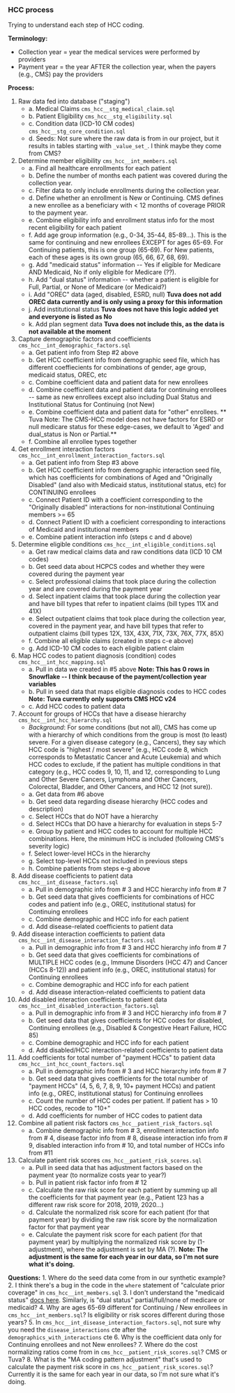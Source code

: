 ### HCC process
Trying to understand each step of HCC coding.

**Terminology:**
- Collection year = year the medical services were performed by providers
- Payment year = the year AFTER the collection year, when the payers (e.g., CMS) pay the providers

**Process:**
1. Raw data fed into database ("staging")
    - a. Medical Claims `cms_hcc__stg_medical_claim.sql`
    - b. Patient Eligibility `cms_hcc__stg_eligibility.sql`
    - c. Condition data (ICD-10 CM codes) `cms_hcc__stg_core_condition.sql`
    - d. Seeds: Not sure where the raw data is from in our project, but it results in tables starting with `_value_set_`. I think maybe they come from CMS?
2. Determine member eligibility `cms_hcc__int_members.sql`
    - a. Find all healthcare enrollments for each patient
    - b. Define the number of months each patient was covered during the collection year.
    - c. Filter data to only include enrollments during the collection year.
    - d. Define whether an enrollment is New or Continuing. CMS defines a new enrollee as a beneficiary with < 12 months of coverage PRIOR to the payment year.
    - e. Combine eligibility info and enrollment status info for the most recent eligibility for each patient
    - f. Add age group information (e.g., 0-34, 35-44, 85-89...). This is the same for continuing and new enrollees EXCEPT for ages 65-69. For Continuing patients, this is one group (65-69). For New patients, each of these ages is its own group (65, 66, 67, 68, 69).
    - g. Add "medicaid status" information -- Yes if eligible for Medicare AND Medicaid, No if only eligible for Medicare (??).
    - h. Add "dual status" information -- whether a patient is eligible for Full, Partial, or None of Medicare (or Medicaid?)
    - i. Add "OREC" data (aged, disabled, ESRD, null)
    **Tuva does not add OREC data currently and is only using a proxy for this information**
    - j. Add institutional status
    **Tuva does not have this logic added yet and everyone is listed as No**
    - k. Add plan segment data
    **Tuva does not include this, as the data is not available at the moment**
3. Capture demographic factors and coefficients `cms_hcc__int_demographic_factors.sql`
    - a. Get patient info from Step #2 above
    - b. Get HCC coefficient info from demographic seed file, which has different coeffiecients for combinations of gender, age group, medicaid status, OREC, etc
    - c. Combine coefficient data and patient data for new enrollees
    - d. Combine coefficient data and patient data for continuing enrollees -- same as new enrollees except also including Dual Status and Institutional Status for Continuing (not New)
    - e. Combine coefficient data and patient data for "other" enrollees. 
    ** Tuva Note: The CMS-HCC model does not have factors for ESRD or null medicare status for these edge-cases, we default to 'Aged' and dual_status is Non or Partial.**
    - f. Combine all enrollee types together
4. Get enrollment interaction factors `cms_hcc__int_enrollment_interaction_factors.sql`
    - a. Get patient info from Step #3 above
    - b. Get HCC coefficient info from demographic interaction seed file, which has coefficients for combinations of Aged and "Originally Disabled" (and also with Medicaid status, institutional status, etc) for CONTINUING enrollees
    - c. Connect Patient ID with a coefficient corresponding to the "Originally disabled" interactions for non-institutional Continuing members >= 65
    - d. Connect Patient ID with a coeficient corresponding to interactions of Medicaid and institutional members
    - e. Combine patient interaction info (steps c and d above)
5. Determine eligible conditions `cms_hcc__int_eligible_conditions.sql`
    - a. Get raw medical claims data and raw conditions data (ICD 10 CM codes)
    - b. Get seed data about HCPCS codes and whether they were covered during the payment year
    - c. Select professional claims that took place during the collection year and are covered during the payment year
    - d. Select inpatient claims that took place during the collection year and have bill types that refer to inpatient claims (bill types 11X and 41X)
    - e. Select outpatient claims that took place during the collection year, covered in the payment year, and have bill types that refer to outpatient claims (bill types 12X, 13X, 43X, 71X, 73X, 76X, 77X, 85X)
    - f. Combine all eligible claims (created in steps c-e above)
    - g. Add ICD-10 CM codes to each eligible patient claim
6. Map HCC codes to patient diagnosis (condition) codes `cms_hcc__int_hcc_mapping.sql`
    - a. Pull in data we created in #5 above
    **Note: This has 0 rows in Snowflake -- I think because of the payment/collection year variables**
    - b. Pull in seed data that maps eligible diagnosis codes to HCC codes
    **Note: Tuva currently only supports CMS HCC v24**
    - c. Add HCC codes to patient data
7. Account for groups of HCCs that have a disease hierarchy `cms_hcc__int_hcc_hierarchy.sql`
    - *Background*: For some conditions (but not all), CMS has come up with a hierarchy of which conditions from the group is most (to least) severe. For a given disease category (e.g., Cancers), they say which HCC code is "highest / most severe" (e.g., HCC code 8, which corresponds to Metastatic Cancer and Acute Leukemia) and which HCC codes to exclude, if the patient has multiple conditions in that category (e.g., HCC codes 9, 10, 11, and 12, corresponding to Lung and Other Severe Cancers, Lymphoma and Other Cancers, Colorectal, Bladder, and Other Cancers, and HCC 12 (not sure)).
    - a. Get data from #6 above
    - b. Get seed data regarding disease hierarchy (HCC codes and description)
    - c. Select HCCs that do NOT have a hierarchy
    - d. Select HCCs that DO have a hierarchy for evaluation in steps 5-7
    - e. Group by patient and HCC codes to account for multiple HCC combinations. Here, the minimum HCC is included (following CMS's severity logic)
    - f. Select lower-level HCCs in the hierarchy
    - g. Select top-level HCCs not included in previous steps
    - h. Combine patients from steps e-g above
8. Add disease coefficients to patient data `cms_hcc__int_disease_factors.sql`
    - a. Pull in demographic info from # 3 and HCC hierarchy info from # 7 
    - b. Get seed data that gives coefficients for combinations of HCC codes and patient info (e.g., OREC, institutional status) for Continuing enrollees
    - c. Combine demographic and HCC info for each patient
    - d. Add disease-related coefficients to patient data
9. Add disease interaction coefficients to patient data `cms_hcc__int_disease_interaction_factors.sql`
    - a. Pull in demographic info from # 3 and HCC hierarchy info from # 7 
    - b. Get seed data that gives coefficients for combinations of MULTIPLE HCC codes (e.g., Immune Disorders (HCC 47) and Cancer (HCCs 8-12)) and patient info (e.g., OREC, institutional status) for Continuing enrollees
    - c. Combine demographic and HCC info for each patient
    - d. Add disease interaction-related coefficients to patient data
10. Add disabled interaction coefficients to patient data `cms_hcc__int_disabled_interaction_factors.sql`
    - a. Pull in demographic info from # 3 and HCC hierarchy info from # 7 
    - b. Get seed data that gives coefficients for HCC codes for disabled, Continuing enrollees (e.g., Disabled & Congestive Heart Failure, HCC 85)
    - c. Combine demographic and HCC info for each patient
    - d. Add disabled/HCC interaction-related coefficients to patient data
11. Add coefficients for total number of "payment HCCs" to patient data `cms_hcc__int_hcc_count_factors.sql`
    - a. Pull in demographic info from # 3 and HCC hierarchy info from # 7 
    - b. Get seed data that gives coefficients for the total number of "payment HCCs" (4, 5, 6, 7, 8, 9, 10+ payment HCCs) and patient info (e.g., OREC, institutional status) for Continuing enrollees
    - c. Count the number of HCC codes per patient. If patient has > 10 HCC codes, recode to "10+"
    - d. Add coefficients for number of HCC codes to patient data
12. Combine all patient risk factors `cms_hcc__patient_risk_factors.sql`
    - a. Combine demographic info from # 3, enrollment interaction info from # 4, disease factor info from # 8, disease interaction info from # 9, disabled interaction info from # 10, and total number of HCCs info from #11
13. Calculate patient risk scores `cms_hcc__patient_risk_scores.sql`
    - a. Pull in seed data that has adjustment factors based on the payment year (to normalize costs year to year?)
    - b. Pull in patient risk factor info from # 12
    - c. Calculate the raw risk score for each patient by summing up all the coefficients for that payment year (e.g., Patient 123 has a different raw risk score for 2018, 2019, 2020...)
    - d. Calculate the normalized risk score for each patient (for that payment year) by dividing the raw risk score by the normalization factor for that payment year
    - e. Calculate the payment risk score for each patient (for that payment year) by multiplying the normalized risk score by (1-adjustment), where the adjustment is set by MA (?).
    **Note: The adjustment is the same for each year in our data, so I'm not sure what it's doing.**

**Questions:**
    1. Where do the seed data come from in our synthetic example?
    2. I think there's a bug in the code in the `where` statement of "calculate prior coverage" in `cms_hcc__int_members.sql`
    3. I don't understand the "medicaid status" [docs here](https://app.snowflake.com/crqfgja/qzb34834/#/data/databases/SANDBOX_CLAIMS/schemas/TERMINOLOGY/table/MEDICARE_DUAL_ELIGIBILITY/data-preview). Similarly, is "dual status" partial/full/none of medicare or medicaid?
    4. Why are ages 65-69 different for Continuing / New enrollees in `cms_hcc__int_members.sql`? Is eligibility or risk scores different during those years?
    5. In `cms_hcc__int_disease_interaction_factors.sql`, not sure why you need the `disease_interactions` cte after the `demographics_with_interactions` cte
    6. Why is the coefficient data only for Continuing enrollees and not New enrollees?
    7. Where do the cost normalizing ratios come from in `cms_hcc__patient_risk_scores.sql`? CMS or Tuva? 
    8. What is the "MA coding pattern adjustment" that's used to calculate the payment risk score in `cms_hcc__patient_risk_scores.sql`? Currently it is the same for each year in our data, so I'm not sure what it's doing.